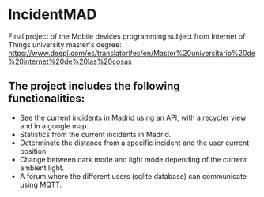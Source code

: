 # IncidentMAD

Final project of the Mobile devices programming subject from Internet of Things university master's degree: https://www.deepl.com/es/translator#es/en/Master%20universitario%20de%20internet%20de%20las%20cosas

## The project includes the following functionalities:

- See the current incidents in Madrid using an API, with a recycler view and in a google map.
- Statistics from the current incidents in Madrid.
- Determinate the distance from a specific incident and the user current position.
- Change between dark mode and light mode depending of the current ambient light.
- A forum where the different users (sqlite database) can communicate using MQTT.
